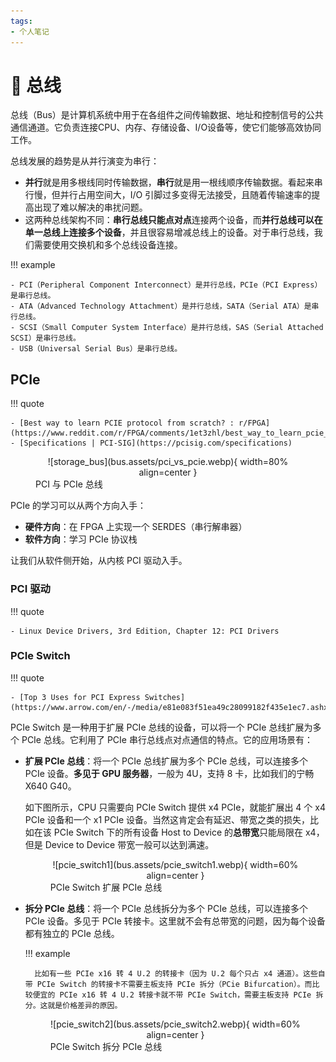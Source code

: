 ```yaml
---
tags:
- 个人笔记
---
```


# 📖 总线

总线（Bus）是计算机系统中用于在各组件之间传输数据、地址和控制信号的公共通信通道。它负责连接CPU、内存、存储设备、I/O设备等，使它们能够高效协同工作。

总线发展的趋势是从并行演变为串行：

- **并行**就是用多根线同时传输数据，**串行**就是用一根线顺序传输数据。看起来串行慢，但并行占用空间大，I/O 引脚过多变得无法接受，且随着传输速率的提高出现了难以解决的串扰问题。
- 这两种总线架构不同：**串行总线只能点对点**连接两个设备，而**并行总线可以在单一总线上连接多个设备**，并且很容易增减总线上的设备。对于串行总线，我们需要使用交换机和多个总线设备连接。

!!! example

    - PCI（Peripheral Component Interconnect）是并行总线，PCIe（PCI Express）是串行总线。
    - ATA（Advanced Technology Attachment）是并行总线，SATA（Serial ATA）是串行总线。
    - SCSI（Small Computer System Interface）是并行总线，SAS（Serial Attached SCSI）是串行总线。
    - USB（Universal Serial Bus）是串行总线。

## PCIe

!!! quote

    - [Best way to learn PCIE protocol from scratch? : r/FPGA](https://www.reddit.com/r/FPGA/comments/1et3zhl/best_way_to_learn_pcie_protocol_from_scratch/)
    - [Specifications | PCI-SIG](https://pcisig.com/specifications)

<figure markdown="span">
    <center>
    ![storage_bus](bus.assets/pci_vs_pcie.webp){ width=80% align=center }
    </center>
    <figcaption>
    PCI 与 PCIe 总线
    </figcaption>
</figure>

PCIe 的学习可以从两个方向入手：

- **硬件方向**：在 FPGA 上实现一个 SERDES（串行解串器）
- **软件方向**：学习 PCIe 协议栈

让我们从软件侧开始，从内核 PCI 驱动入手。

### PCI 驱动

!!! quote

    - Linux Device Drivers, 3rd Edition, Chapter 12: PCI Drivers



### PCIe Switch

!!! quote

    - [Top 3 Uses for PCI Express Switches](https://www.arrow.com/en/-/media/e81e083f51ea49c28099182f435e1ec7.ashx)

PCIe Switch 是一种用于扩展 PCIe 总线的设备，可以将一个 PCIe 总线扩展为多个 PCIe 总线。它利用了 PCIe 串行总线点对点通信的特点。它的应用场景有：

- **扩展 PCIe 总线**：将一个 PCIe 总线扩展为多个 PCIe 总线，可以连接多个 PCIe 设备。**多见于 GPU 服务器**，一般为 4U，支持 8 卡，比如我们的宁畅 X640 G40。

    如下图所示，CPU 只需要向 PCIe Switch 提供 x4 PCIe，就能扩展出 4 个 x4 PCIe 设备和一个 x1 PCIe 设备。当然这肯定会有延迟、带宽之类的损失，比如在该 PCIe Switch 下的所有设备 Host to Device 的**总带宽**只能局限在 x4，但是 Device to Device 带宽一般可以达到满速。

    <figure markdown="span">
        <center>
        ![pcie_switch1](bus.assets/pcie_switch1.webp){ width=60% align=center }
        </center>
        <figcaption>
        PCIe Switch 扩展 PCIe 总线
        </figcaption>
    </figure>

- **拆分 PCIe 总线**：将一个 PCIe 总线拆分为多个 PCIe 总线，可以连接多个 PCIe 设备。多见于 PCIe 转接卡。这里就不会有总带宽的问题，因为每个设备都有独立的 PCIe 总线。

    !!! example

        比如有一些 PCIe x16 转 4 U.2 的转接卡（因为 U.2 每个只占 x4 通道）。这些自带 PCIe Switch 的转接卡不需要主板支持 PCIe 拆分（PCie Bifurcation）。而比较便宜的 PCIe x16 转 4 U.2 转接卡就不带 PCIe Switch，需要主板支持 PCIe 拆分。这就是价格差异的原因。

    <figure markdown="span">
        <center>
        ![pcie_switch2](bus.assets/pcie_switch2.webp){ width=60% align=center }
        </center>
        <figcaption>
        PCIe Switch 拆分 PCIe 总线
        </figcaption>
    </figure>
